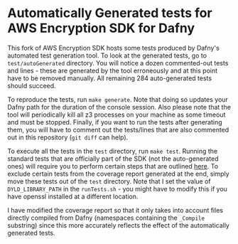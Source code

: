 # Automatically Generated tests for AWS Encryption SDK for Dafny

This fork of AWS Encryption SDK hosts some tests produced by Dafny's automated test generation tool.
To look at the generated tests, go to `test/autoGenerated` directory. 
You will notice a dozen commented-out tests and lines - these are generated by the tool erroneously and at this point have to be removed manually. 
All remaining 284 auto-generated tests should succeed.

To reproduce the tests, run `make generate`. 
Note that doing so updates your Dafny path for the duration of the console session. 
Also please note that the tool will periodically kill all z3 processes on your machine as some timeout and must be stopped. 
Finally, if you want to run the tests after generating them, you will have to comment out the tests/lines that are also commented out in this repository (`git diff` can help).

To execute all the tests in the `test` directory, run `make test`. 
Running the standard tests that are officially part of the SDK (not the auto-generated ones) will require you to perform certain steps that are outlined [here](https://github.com/aws/aws-encryption-sdk-dafny/blob/mainline/aws-encryption-sdk-net/README.md). 
To exclude certain tests from the coverage report generated at the end, simply move these tests out of the `test` directory. 
Note that I set the value of `DYLD_LIBRARY_PATH` in the `runTests.sh` - you might have to modify this if you have openssl installed at a different location.

I have modified the coverage report so that it only takes into account files directly compiled from Dafny (namespaces containing the `_Compile` substring) since this more accurately reflects the effect of the automatically generated tests.
